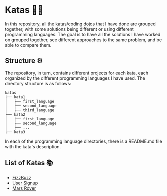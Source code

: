 # Katas 🥷🏻
In this repository, all the katas/coding dojos that I have done are grouped together, with some solutions being 
different or using different programming languages.
The goal is to have all the solutions I have worked on grouped together, see different approaches to the same problem, 
and be able to compare them.

## Structure ⚙️
The repository, in turn, contains different projects for each kata, each organized by the different programming languages 
I have used. The directory structure is as follows:
```
katas
├── kata1
│   ├── first_language
│   ├── second_language
│   ├── third_language
├── kata2
│   ├── first_language
│   ├── second_language
│   ├── ...
├── kata3
```
In each of the programming language directories, there is a README.md file with the kata's description.

## List of Katas 📚
- [FizzBuzz](./fizzbuzz/README.md)
- [User Signup](./user_signup/README.md)
- [Mars Rover](./mars_rover/README.md)